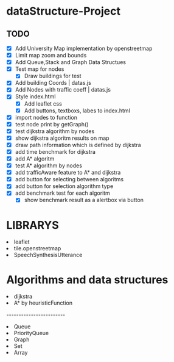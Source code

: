 # dataStructure-Project

## TODO

- [x] Add University Map implementation by openstreetmap
- [x] Limit map zoom and bounds
- [x] Add Queue,Stack and Graph Data Structues
- [x] Test map for nodes
  - [x] Draw buildings for test
- [x] Add building Coords | datas.js
- [x] Add Nodes with traffic coeff | datas.js
- [x] Style index.html 
  - [x] Add leaflet css 
  - [x] Add buttons, textboxs, labes to index.html
- [x] import nodes to function
- [x] test node print by getGraph()
- [x] test dijkstra algorithm by nodes
- [x] show dijkstra algoritm results on map
- [x] draw path information which is defined by dijkstra
- [x] add time benchmark for dijkstra
- [x] add A* algoritm
- [x] test A* algorithm by nodes
- [x] add trafficAware feature to A* and dijkstra
- [x] add button for selecting between algoritms
- [x] add button for selection algorithm type
- [x] add benchmark test for each algoritm
  - [x] show benchmark result as a alertbox via button

# LIBRARYS
<li>leaflet</li>
<li>tile.openstreetmap</li>
<li>SpeechSynthesisUtterance</li>

# Algorithms and data structures
<li>dijkstra</li>
<li>A* by heuristicFunction </li>
<p>------------------------</p>
<li>Queue</li>
<li>PriorityQueue</li>
<li>Graph</li>
<li>Set</li>
<li>Array</li>

